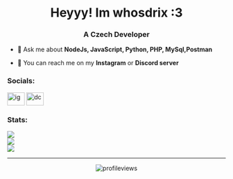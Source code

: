 <h1 align="center">Heyyy! Im whosdrix :3</h1>
<h3 align="center">A Czech Developer</h3>

- 💬 Ask me about **NodeJs, JavaScript, Python, PHP, MySql,Postman**

- 💬 You can reach me on my **Instagram** or **Discord server**

<h3 align="left">Socials:</h3>
<p align="left">
<a href="https://instagram.com/whosdrix" target="blank"><img align="center" src="https://www.svgrepo.com/show/452229/instagram-1.svg" alt="ig" height="30" width="40" /></a>
<a href="https://discord.gg/65exWz2dQ6" target="blank"><img align="center" src="https://www.svgrepo.com/show/353655/discord-icon.svg" alt="dc" height="30" width="40" /></a>
</p>

<h3 align="left">Stats:</h3>

![](https://github-readme-stats.vercel.app/api?username=whosdrix&theme=dark&hide_border=false&include_all_commits=false&count_private=false)<br/>
![](https://github-readme-streak-stats.herokuapp.com/?user=whosdrix&theme=dark&hide_border=false)<br/>
![](https://github-readme-stats.vercel.app/api/top-langs/?username=whosdrix&theme=dark&hide_border=false&include_all_commits=false&count_private=false&layout=compact)

<hr>
<p align="center"> <img src="https://komarev.com/ghpvc/?username=whosdrix&label=Profile%20views&color=0e75b6&style=flat" alt="profileviews" /> </p>
